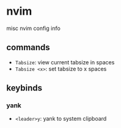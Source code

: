 # nvim

misc nvim config info

## commands

* `Tabsize`: view current tabsize in spaces
* `Tabsize <x>`: set tabsize to x spaces

## keybinds

### yank

* `<leader>y`: yank to system clipboard

